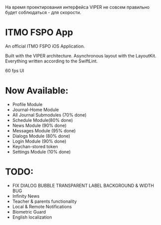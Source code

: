 На время проектирования интерфейса VIPER не совсем правильно будет соблюдаться - для скорости.
# ITMO FSPO App
An official ITMO FSPO iOS Application.

Built with the VIPER architecture.
Asynchronous layout with the LayoutKit.
Everything written according to the SwiftLint.

60 fps UI

# Now Available:
- Profile Module
- Journal-Home Module
- All Journal Submodules (70% done)
- Schedule Module(80% done)
- News Module (90% done)
- Messages Module (95% done)
- Dialogs Module (80% done)
- Login Module (90% done)
- Keychan-stored token
- Settings Module (10% done)

# TODO:
- FIX DIALOG BUBBLE TRANSPARENT LABEL BACKGROUND & WIDTH BUG
- Infinity News
- Teacher & parents functionality
- Local & Remote Notifications
- Biometric Guard
- English localization
